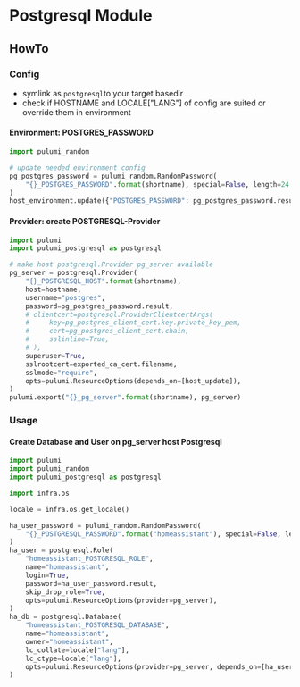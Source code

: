 # Postgresql Module

## HowTo

### Config

- symlink as `postgresql`to your target basedir
- check if HOSTNAME and LOCALE["LANG"] of config are suited or override them in environment

#### Environment: POSTGRES_PASSWORD

```python
import pulumi_random

# update needed environment config
pg_postgres_password = pulumi_random.RandomPassword(
    "{}_POSTGRES_PASSWORD".format(shortname), special=False, length=24
)
host_environment.update({"POSTGRES_PASSWORD": pg_postgres_password.result})
```

#### Provider: create POSTGRESQL-Provider

```python
import pulumi
import pulumi_postgresql as postgresql

# make host postgresql.Provider pg_server available
pg_server = postgresql.Provider(
    "{}_POSTGRESQL_HOST".format(shortname),
    host=hostname,
    username="postgres",
    password=pg_postgres_password.result,
    # clientcert=postgresql.ProviderClientcertArgs(
    #     key=pg_postgres_client_cert.key.private_key_pem,
    #     cert=pg_postgres_client_cert.chain,
    #     sslinline=True,
    # ),
    superuser=True,
    sslrootcert=exported_ca_cert.filename,
    sslmode="require",
    opts=pulumi.ResourceOptions(depends_on=[host_update]),
)
pulumi.export("{}_pg_server".format(shortname), pg_server)
```

### Usage

#### Create Database and User on pg_server host Postgresql

```python
import pulumi
import pulumi_random
import pulumi_postgresql as postgresql

import infra.os

locale = infra.os.get_locale()

ha_user_password = pulumi_random.RandomPassword(
    "{}_POSTGRESQL_PASSWORD".format("homeassistant"), special=False, length=24
)
ha_user = postgresql.Role(
    "homeassistant_POSTGRESQL_ROLE",
    name="homeassistant",
    login=True,
    password=ha_user_password.result,
    skip_drop_role=True,
    opts=pulumi.ResourceOptions(provider=pg_server),
)
ha_db = postgresql.Database(
    "homeassistant_POSTGRESQL_DATABASE",
    name="homeassistant",
    owner="homeassistant",
    lc_collate=locale["lang"],
    lc_ctype=locale["lang"],
    opts=pulumi.ResourceOptions(provider=pg_server, depends_on=[ha_user]),
)
```
